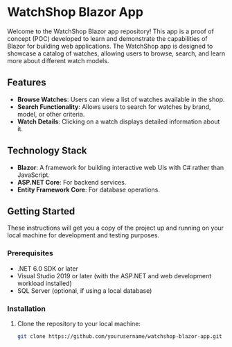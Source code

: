 # WatchShop Blazor App

Welcome to the WatchShop Blazor app repository! This app is a proof of concept (POC) developed to learn and demonstrate the capabilities of Blazor for building web applications. The WatchShop app is designed to showcase a catalog of watches, allowing users to browse, search, and learn more about different watch models.

## Features

- **Browse Watches**: Users can view a list of watches available in the shop.
- **Search Functionality**: Allows users to search for watches by brand, model, or other criteria.
- **Watch Details**: Clicking on a watch displays detailed information about it.

## Technology Stack

- **Blazor**: A framework for building interactive web UIs with C# rather than JavaScript.
- **ASP.NET Core**: For backend services.
- **Entity Framework Core**: For database operations.

## Getting Started

These instructions will get you a copy of the project up and running on your local machine for development and testing purposes.

### Prerequisites

- .NET 6.0 SDK or later
- Visual Studio 2019 or later (with the ASP.NET and web development workload installed)
- SQL Server (optional, if using a local database)

### Installation

1. Clone the repository to your local machine:

   ```bash
   git clone https://github.com/yourusername/watchshop-blazor-app.git
